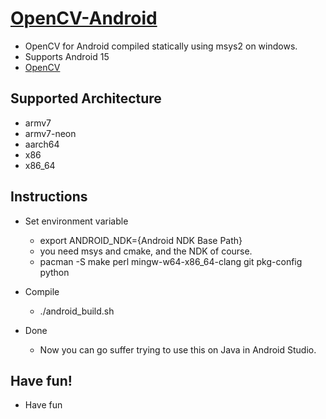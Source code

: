 [OpenCV-Android](https://github.com/Byte-666/opencv-android)
==============

* OpenCV for Android compiled statically using msys2 on windows.
* Supports Android 15
* [OpenCV](https://github.com/opencv/opencv)

Supported Architecture
----
* armv7
* armv7-neon
* aarch64
* x86
* x86_64

Instructions
----
* Set environment variable

  - export ANDROID_NDK={Android NDK Base Path}
  - you need msys and cmake, and the NDK of course.
  - pacman -S make perl mingw-w64-x86_64-clang git pkg-config python

* Compile

  - ./android_build.sh

* Done

  - Now you can go suffer trying to use this on Java in Android Studio.

Have fun!
---------
* Have fun
